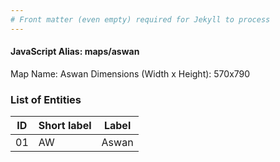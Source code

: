 ```yaml
---
# Front matter (even empty) required for Jekyll to process
---
```


#### JavaScript Alias: maps/aswan

Map Name: Aswan
Dimensions (Width x Height): 570x790

### List of Entities

| ID  | Short label | Label |
| --- | ----------- | ----- |
| 01  | AW          | Aswan |
